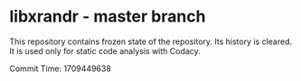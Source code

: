# libxrandr - master branch

This repository contains frozen state of the repository.
Its history is cleared. It is used only for static code
analysis with Codacy.

Commit Time: 1709449638